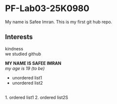 # PF-Lab03-25K0980
My name is Safee Imran. This is my first git hub repo.

## Interests
kindness
<br/>
we studied github
<br/>

**MY NAME IS SAFEE IMRAN**
<br/>
_my age is 19 (to be)_
<br/>
- unordered list1
- unordered list2
<br/>
1. ordered list1
2. ordered list2S
